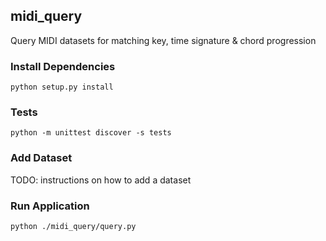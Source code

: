 ## midi_query
Query MIDI datasets for matching key, time signature &amp; chord progression

### Install Dependencies

`python setup.py install`

### Tests

`python -m unittest discover -s tests`

### Add Dataset

TODO: instructions on how to add a dataset

### Run Application

`python ./midi_query/query.py `
